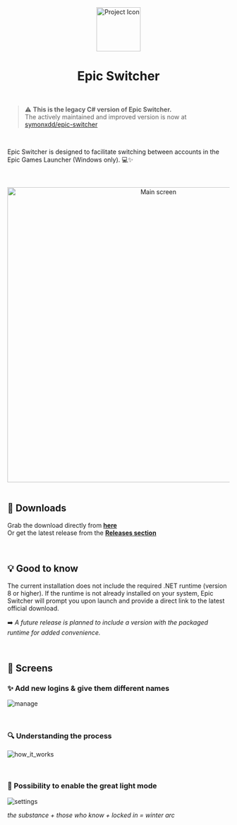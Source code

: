 <div align="center">
  <a href='https://github.com/symonxdd/epic-games-account-switcher/releases/latest/download/EpicSwitcherSetup-1.0.1.exe' target="_blank">
    <img src="./Assets/capy_icon.png" alt="Project Icon" width="100" style="pointer-events: none;">
  </a>
  <h1>Epic Switcher</h1>
</div>

<br/>

> ⚠️ **This is the legacy C# version of Epic Switcher.**  
> The actively maintained and improved version is now at [symonxdd/epic-switcher](https://github.com/symonxdd/epic-switcher)

<br/>

Epic Switcher is designed to facilitate switching between accounts in the Epic Games Launcher (Windows only). 💻✨  
<br/><br/>

<div align="center">
  <img src="./Demo/accounts.png" alt="Main screen" width="669">
</div>

<br/>

## 🚀 Downloads

Grab the download directly from [**here**](https://github.com/symonxdd/epic-games-account-switcher/releases/latest/download/EpicSwitcherSetup-1.0.1.exe)  
Or get the latest release from the [**Releases section**](https://github.com/symonxdd/epic-games-account-switcher/releases/latest)

<br/>

## 💡 Good to know

The current installation does not include the required .NET runtime (version 8 or higher). If the runtime is not already installed on your system, Epic Switcher will prompt you upon launch and provide a direct link to the latest official download.

➡️ *A future release is planned to include a version with the packaged runtime for added convenience.*

<br/>

## 📸 Screens  

### ✨ Add new logins & give them different names
![manage](./Demo/manage.png)

<br/>

### 🔍 Understanding the process
![how_it_works](./Demo/how_it_works.png) 

<br/>

### 🌙 Possibility to enable the great light mode
![settings](./Demo/settings.png)

*the substance + those who know + locked in = winter arc*  
